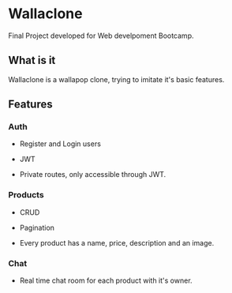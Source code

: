 # Wallaclone

Final Project developed for Web develpoment Bootcamp.

## What is it

Wallaclone is a wallapop clone, trying to imitate it's basic features.

## Features

### Auth

- Register and Login users 

- JWT 

- Private routes, only accessible through JWT.

### Products

- CRUD

- Pagination

- Every product has a name, price, description and an image.

### Chat

- Real time chat room for each product with it's owner.
